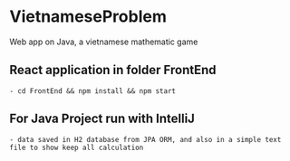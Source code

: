 # VietnameseProblem
Web app on Java, a vietnamese mathematic game

## React application in folder FrontEnd
    - cd FrontEnd && npm install && npm start
## For Java Project run with IntelliJ
    - data saved in H2 database from JPA ORM, and also in a simple text file to show keep all calculation


